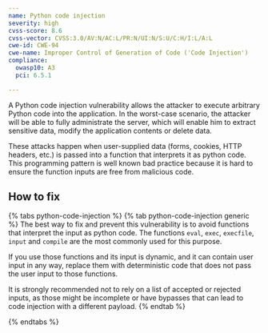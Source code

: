 ```yaml
---
name: Python code injection
severity: high
cvss-score: 8.6
cvss-vector: CVSS:3.0/AV:N/AC:L/PR:N/UI:N/S:U/C:H/I:L/A:L
cwe-id: CWE-94
cwe-name: Improper Control of Generation of Code ('Code Injection')
compliance:
  owasp10: A3
  pci: 6.5.1

---            
```


A Python code injection vulnerability allows the attacker to execute arbitrary Python code into the application. In the worst-case scenario, the attacker will be able to fully administrate the server, which will enable him to extract sensitive data, modify the application contents or delete data.

These attacks happen when user-supplied data (forms, cookies, HTTP headers, etc.) is passed into a function that interprets it as python code. This programming pattern is well known bad practice because it is hard to ensure the function inputs are free from malicious code.

## How to fix

{% tabs python-code-injection %}
{% tab python-code-injection generic %}
The best way to fix and prevent this vulnerability is to avoid functions that interpret the input as python code. The functions `eval`, `exec`, `execfile`, `input` and `compile`  are the most commonly used for this purpose.

If you use those functions and its input is dynamic, and it can contain user input in any way, replace them with deterministic code that does not pass the user input to those functions.

It is strongly recommended not to rely on a list of accepted or rejected inputs, as those might be incomplete or have bypasses that can lead to code injection with a different payload.
{% endtab %}

{% endtabs %}
